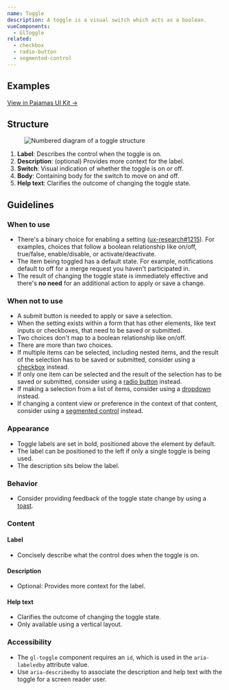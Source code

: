 ```yaml
---
name: Toggle
description: A toggle is a visual switch which acts as a boolean.
vueComponents:
  - GlToggle
related:
  - checkbox
  - radio-button
  - segmented-control
---
```


## Examples

<gl-example-display class="app-styles gl-mb-5"  example-name="toggle-default"></gl-example-display>

<gl-example-display class="app-styles gl-mb-5"  example-name="toggle-disabled"></gl-example-display>

<gl-example-display class="app-styles gl-mb-5"  example-name="toggle-loading"></gl-example-display>

[View in Pajamas UI Kit →](https://www.figma.com/file/qEddyqCrI7kPSBjGmwkZzQ/Pajamas-UI-Kit?node-id=425%3A140)

## Structure

<figure class="figure" role="figure" aria-label="Toggle structure">
  <img class="figure-img" src="/img/toggle-structure.svg" alt="Numbered diagram of a toggle structure" role="img" />
</figure>

1. **Label**: Describes the control when the toggle is on.
1. **Description**: (optional) Provides more context for the label.
1. **Switch**: Visual indication of whether the toggle is on or off. 
1. **Body**: Containing body for the switch to move on and off.
1. **Help text**: Clarifies the outcome of changing the toggle state.

## Guidelines

### When to use

- There's a binary choice for enabling a setting ([ux-research#1215](https://gitlab.com/gitlab-org/ux-research/-/issues/1215#note_492752885)). For examples, choices that follow a boolean relationship like on/off, true/false, enable/disable, or activate/deactivate.
- The item being toggled has a default state. For example, notifications default to off for a merge request you haven't participated in. 
- The result of changing the toggle state is immediately effective and there's **no need** for an additional action to apply or save a change.

### When not to use

- A submit button is needed to apply or save a selection.
- When the setting exists within a form that has other elements, like text inputs or checkboxes, that need to be saved or submitted.
- Two choices don't map to a boolean relationship like on/off.
- There are more than two choices.
- If multiple items can be selected, including nested items, and the result of the selection has to be saved or submitted, consider using a [checkbox](/components/checkbox) instead.
- If only one item can be selected and the result of the selection has to be saved or submitted, consider using a [radio button](/components/radio-button) instead.
- If making a selection from a list of items, consider using a [dropdown](/components/dropdown) instead.
- If changing a content view or preference in the context of that content, consider using a [segmented control](/components/segmented-control) instead.

### Appearance

- Toggle labels are set in bold, positioned above the element by default.
- The label can be positioned to the left if only a single toggle is being used.
- The description sits below the label.

### Behavior

- Consider providing feedback of the toggle state change by using a [toast](/components/toast).

### Content

#### Label

- Concisely describe what the control does when the toggle is on.

#### Description

- Optional: Provides more context for the label.

#### Help text

- Clarifies the outcome of changing the toggle state.
- Only available using a vertical layout.

### Accessibility

- The `gl-toggle` component requires an `id`, which is used in the `aria-labeledby` attribute value.
- Use `aria-describedby` to associate the description and help text with the toggle for a screen reader user.
